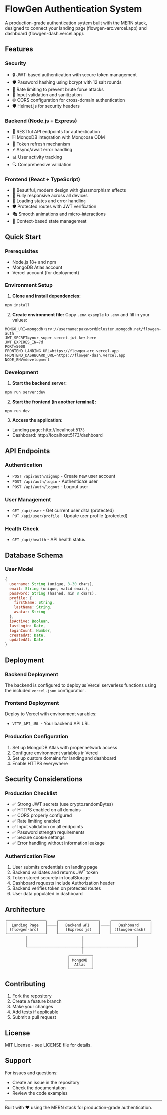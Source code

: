 # FlowGen Authentication System

A production-grade authentication system built with the MERN stack, designed to connect your landing page (flowgen-arc.vercel.app) and dashboard (flowgen-dash.vercel.app).

## Features

### Security
- 🔒 JWT-based authentication with secure token management
- 🛡️ Password hashing using bcrypt with 12 salt rounds
- 🚫 Rate limiting to prevent brute force attacks
- 🔐 Input validation and sanitization
- 🌐 CORS configuration for cross-domain authentication
- 🛡️ Helmet.js for security headers

### Backend (Node.js + Express)
- 📡 RESTful API endpoints for authentication
- 🗄️ MongoDB integration with Mongoose ODM
- 🔄 Token refresh mechanism
- ⚡ Async/await error handling
- 📊 User activity tracking
- 🔍 Comprehensive validation

### Frontend (React + TypeScript)
- 🎨 Beautiful, modern design with glassmorphism effects
- 📱 Fully responsive across all devices
- 🔄 Loading states and error handling
- 🛡️ Protected routes with JWT verification
- 🎭 Smooth animations and micro-interactions
- 🎯 Context-based state management

## Quick Start

### Prerequisites
- Node.js 18+ and npm
- MongoDB Atlas account
- Vercel account (for deployment)

### Environment Setup

1. **Clone and install dependencies:**
```bash
npm install
```

2. **Create environment file:**
Copy `.env.example` to `.env` and fill in your values:
```env
MONGO_URI=mongodb+srv://username:password@cluster.mongodb.net/flowgen-auth
JWT_SECRET=your-super-secret-jwt-key-here
JWT_EXPIRES_IN=7d
PORT=5000
FRONTEND_LANDING_URL=https://flowgen-arc.vercel.app
FRONTEND_DASHBOARD_URL=https://flowgen-dash.vercel.app
NODE_ENV=development
```

### Development

1. **Start the backend server:**
```bash
npm run server:dev
```

2. **Start the frontend (in another terminal):**
```bash
npm run dev
```

3. **Access the application:**
- Landing page: http://localhost:5173
- Dashboard: http://localhost:5173/dashboard

## API Endpoints

### Authentication
- `POST /api/auth/signup` - Create new user account
- `POST /api/auth/login` - Authenticate user
- `POST /api/auth/logout` - Logout user

### User Management
- `GET /api/user` - Get current user data (protected)
- `PUT /api/user/profile` - Update user profile (protected)

### Health Check
- `GET /api/health` - API health status

## Database Schema

### User Model
```javascript
{
  username: String (unique, 3-30 chars),
  email: String (unique, valid email),
  password: String (hashed, min 8 chars),
  profile: {
    firstName: String,
    lastName: String,
    avatar: String
  },
  isActive: Boolean,
  lastLogin: Date,
  loginCount: Number,
  createdAt: Date,
  updatedAt: Date
}
```

## Deployment

### Backend Deployment
The backend is configured to deploy as Vercel serverless functions using the included `vercel.json` configuration.

### Frontend Deployment
Deploy to Vercel with environment variables:
- `VITE_API_URL` - Your backend API URL

### Production Configuration
1. Set up MongoDB Atlas with proper network access
2. Configure environment variables in Vercel
3. Set up custom domains for landing and dashboard
4. Enable HTTPS everywhere

## Security Considerations

### Production Checklist
- ✅ Strong JWT secrets (use crypto.randomBytes)
- ✅ HTTPS enabled on all domains
- ✅ CORS properly configured
- ✅ Rate limiting enabled
- ✅ Input validation on all endpoints
- ✅ Password strength requirements
- ✅ Secure cookie settings
- ✅ Error handling without information leakage

### Authentication Flow
1. User submits credentials on landing page
2. Backend validates and returns JWT token
3. Token stored securely in localStorage
4. Dashboard requests include Authorization header
5. Backend verifies token on protected routes
6. User data populated in dashboard

## Architecture

```
┌─────────────────┐    ┌──────────────────┐    ┌─────────────────┐
│  Landing Page   │────│   Backend API    │────│   Dashboard     │
│ (flowgen-arc)   │    │   (Express.js)   │    │ (flowgen-dash)  │
└─────────────────┘    └──────────────────┘    └─────────────────┘
         │                        │                        │
         │                        │                        │
         └────────────────────────┼────────────────────────┘
                                  │
                            ┌──────────┐
                            │ MongoDB  │
                            │  Atlas   │
                            └──────────┘
```

## Contributing

1. Fork the repository
2. Create a feature branch
3. Make your changes
4. Add tests if applicable
5. Submit a pull request

## License

MIT License - see LICENSE file for details.

## Support

For issues and questions:
- Create an issue in the repository
- Check the documentation
- Review the code examples

---

Built with ❤️ using the MERN stack for production-grade authentication.